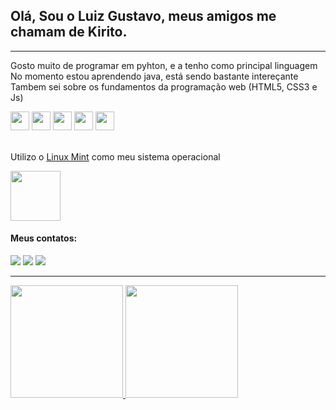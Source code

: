 ## Olá, Sou o Luiz Gustavo, meus amigos me chamam de Kirito.

<hr>
<p>
Gosto muito de programar em pyhton, e a tenho como principal linguagem <br> 
No momento estou aprendendo java, está sendo bastante intereçante <br>
Tambem sei sobre os fundamentos da programação web (HTML5, CSS3 e Js)
</p>

<div>
    <img src="https://cdn.jsdelivr.net/gh/devicons/devicon/icons/python/python-original.svg" width="30" height="30"/> 
    <img src="https://cdn.jsdelivr.net/gh/devicons/devicon/icons/java/java-original.svg" width="30" height="30"/>
    <img src="https://cdn.jsdelivr.net/gh/devicons/devicon/icons/html5/html5-original.svg" width="30" height="30"/>
    <img src="https://cdn.jsdelivr.net/gh/devicons/devicon/icons/css3/css3-original.svg" width="30" height="30"/>  
    <img src="https://cdn.jsdelivr.net/gh/devicons/devicon/icons/javascript/javascript-original.svg" width="30" height="30"/>            
</div>

<br>

<p>Utilizo o <a href="https://www.linuxmint.com/" target="_blank">Linux Mint</a> como meu sistema operacional</p>
<img src="https://cdn.jsdelivr.net/gh/devicons/devicon/icons/linux/linux-original.svg" width="80" height="80"/>
          
<br>

#### Meus contatos:
<div>
    <a href="https://twitter.com/kiritoDarkk" target="_blank"><img src="https://img.shields.io/badge/Twitter-1DA1F2?style=for-the-badge&logo=twitter&logoColor=white" target="_blank"></a>
    <a href="https://instagram.com/luiz_gustavo_soares_13" target="_blank"><img src="https://img.shields.io/badge/-Instagram-%23E4405F?style=for-the-badge&logo=instagram&logoColor=white" target="_blank"></a>
    <a href="https://steamcommunity.com/profiles/76561199024798134/" target="_blank"><img src="https://img.shields.io/badge/Steam-000000?style=for-the-badge&logo=steam&logoColor=white" target="_blank"></a>
</div>

<hr>

<div>
    <a href="https://github.com/seu-usuário-aqui">
    <img height="180em" src="https://github-readme-stats.vercel.app/api/top-langs/?username=luiz-gustavo-soares&layout=compact&langs_count=7&theme=github_dark"/>
    <img height="180em" src="https://github-readme-stats.vercel.app/api?username=luiz-gustavo-soares&show_icons=true&theme=github_dark&include_all_commits=true&count_private=true"/>
</div>
  
